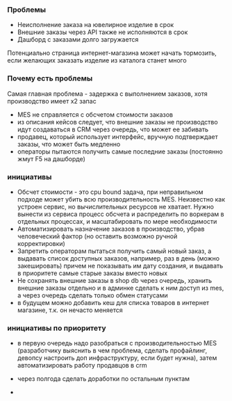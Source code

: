 ### Проблемы

- Неисполнение заказа на ювелирное изделие в срок
- Внешние заказы через API также не исполняются в срок
- Дашборд с заказами долго загружается

Потенциально страница интернет-магазина может начать тормозить, если желающих заказать изделие из каталога станет много

### Почему есть проблемы

Самая главная проблема - задержка с выполнением заказов, хотя производство имеет х2 запас

- MES не справляется с обсчетом стоимости заказов
- из описания кейсов следует, что внешние заказы не производство идут создаваться в CRM через очередь, что может ее забивать
- продавец, который использует интерфейс, вручную подтверждает заказы, что может быть медленно
- операторы пытаются получить самые последние заказы (постоянно жмут F5 на дашборде)

### инициативы

- Обсчет стоимости - это cpu bound задача, при неправильном подходе может убить всю производительность MES.
Неизвестно как устроен сервис, но вычислительных ресурсов не хватает. Нужно вынести из сервиса процесс обсчета и распределить 
по воркерам в отдельных процессах, и масштабировать по мере необходимости
- Автоматизировать назначение заказов в производство, убрав человеческий фактор (но оставить возможно ручной корректировки)
- Запретить операторам пытаться получить самый новый заказ, а выдавать список доступных заказов, например, раз в день (можно закешировать) причем
не показывать им дату создания, и выдавать в приоритете самые старые заказы вместо новых
- Не сохранять внешние заказы в shop db через очередь, хранить внешние заказы отдельно и в админке сделать к ним доступ из mes,
а через очередь сделать только обмен статусами
- в будущем можно добавить кеш для списка товаров в интернет магазине, т.к. он нечасто меняется

### инициативы по приоритету

- в первую очередь надо разобраться с производительностью MES (разработчику выяснить в чем проблема, сделать профайлинг,
девопсу настроить доп инфраструктуру, если будет нужна), затем автоматизировать работу продавцов в crm

- через полгода сделать доработки по остальным пунктам
- 
